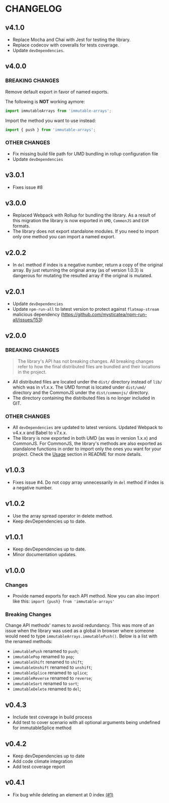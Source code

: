 # CHANGELOG

## v4.1.0

- Replace Mocha and Chai with Jest for testing the library.
- Replace codecov with coveralls for tests coverage.
- Update `devDependencies`.

## v4.0.0

### BREAKING CHANGES

Remove default export in favor of named exports.

The following is **NOT** working aymore:
```js
import immutableArrays from 'immutable-arrays';
```

Import the method you want to use instead:
```js
import { push } from 'immutable-arrays';
```

### OTHER CHANGES

- Fix missing build file path for UMD bundling in rollup configuration file
- Update `devDependencies`

## v3.0.1

- Fixes issue #8

## v3.0.0

- Replaced Webpack with Rollup for bundling the library. As a result of this migration the library is now exported in `UMD`, `CommonJS` and `ESM` formats.
- The library does not export standalone modules. If you need to import only one method you can import a named export.

## v2.0.2

- In `del` method if index is a negative number, return a copy of the original array. By just returning the original array (as of version 1.0.3) is dangerous for mutating the resulted array if the original is mutated.

## v2.0.1

- Update `devDependencies`
- Update `npm-run-all` to latest version to protect against `flatmap-stream` malicious dependency (https://github.com/mysticatea/npm-run-all/issues/153)

## v2.0.0

### BREAKING CHANGES

> The library's API has not breaking changes. All breaking changes refer to how the final distributed files are bundled and their locations in the project.

- All distributed files are located under the `dist/` directory instead of `lib/` which was in v1.x.x. The UMD format is located under `dist/umd/` directory and the CommonJS under the `dist/commonjs/` directory.
- The directory containing the distributed files is no longer included in GIT.

### OTHER CHANGES

- All `devDependencies` are updated to latest versions. Updated Webpack to v4.x.x and Babel to v7.x.x.
- The library is now exported in both UMD (as was in version 1.x.x) and CommonJS. For CommonJS, the library's methods are also exported as standalone functions in order to import only the ones you want for your project. Check the [Usage](https://github.com/georapbox/immutable-arrays/blob/master/README.md#usage) section in README for more details.


## v1.0.3

- Fixes issue #4. Do not copy array unnecessarily in `del` method if index is a negative number.


## v1.0.2

- Use the array spread operator in delete method.
- Keep devDependencies up to date.


## v1.0.1

- Keep devDependencies up to date.
- Minor documentation updates.


## v1.0.0

### Changes
- Provide named exports for each API method. Now you can also import like this: `import {push} from 'immutable-arrays'`

### Breaking Changes
Change API methods' names to avoid redundancy. This was more of an issue when the library was used as a global in browser where someone would need to type `immutableArrays.immutablePush()`.
Below is a list with the renamed methods:
- `immutablePush` renamed to `push`;
- `immutablePop` renamed to `pop`;
- `immutableShift` renamed to `shift`;
- `immutableUnshift` renamed to `unshift`;
- `immutableSplice` renamed to `splice`;
- `immutableReverse` renamed to `reverse`;
- `immutableSort` renamed to `sort`;
- `immutableDelete` renamed to `del`;


## v0.4.3
- Include test coverage in build process
- Add test to cover scenario with all optional arguments being undefined for immutableSplice method


## v0.4.2
- Keep devDependencies up to date
- Add code climate integration
- Add test coverage report


## v0.4.1
- Fix bug while deleting an element at 0 index [(#1)](https://github.com/georapbox/immutable-arrays/pull/1)
